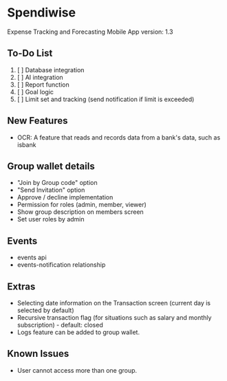 # Spendiwise

Expense Tracking and Forecasting Mobile App
version: 1.3

## To-Do List
1. [ ] Database integration
2. [ ] AI integration
3. [ ] Report function
4. [ ] Goal logic
6. [ ] Limit set and tracking (send notification if limit is exceeded)

## New Features
- OCR: A feature that reads and records data from a bank's data, such as isbank

## Group wallet details
- "Join by Group code" option
- "Send Invitation" option
- Approve / decline implementation
- Permission for roles (admin, member, viewer)
- Show group description on members screen
- Set user roles by admin

## Events
- events api
- events-notification relationship


## Extras
- Selecting date information on the Transaction screen (current day is selected by default)
- Recursive transaction flag (for situations such as salary and monthly subscription) - default: closed
- Logs feature can be added to group wallet.


## Known Issues
- User cannot access more than one group.